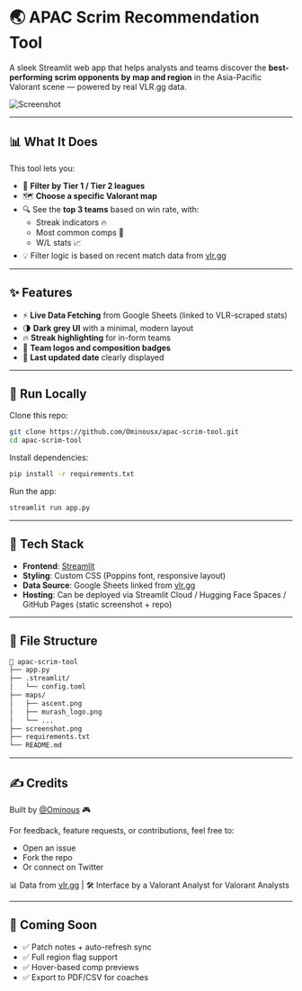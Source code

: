 # 🌏 APAC Scrim Recommendation Tool

A sleek Streamlit web app that helps analysts and teams discover the **best-performing scrim opponents by map and region** in the Asia-Pacific Valorant scene — powered by real VLR.gg data.

![Screenshot](screenshot.png)

---

## 📊 What It Does

This tool lets you:
- 🔢 **Filter by Tier 1 / Tier 2 leagues**
- 🗺️ **Choose a specific Valorant map**
- 🔍 See the **top 3 teams** based on win rate, with:
  - Streak indicators 🔥
  - Most common comps 🧬
  - W/L stats 📈
- 💡 Filter logic is based on recent match data from [vlr.gg](https://vlr.gg)

---

## ✨ Features

- ⚡ **Live Data Fetching** from Google Sheets (linked to VLR-scraped stats)
- 🌗 **Dark grey UI** with a minimal, modern layout
- 🔥 **Streak highlighting** for in-form teams
- 🎨 **Team logos and composition badges**
- 📅 **Last updated date** clearly displayed

---

## 🚀 Run Locally

Clone this repo:

```bash
git clone https://github.com/Ominousx/apac-scrim-tool.git
cd apac-scrim-tool
```

Install dependencies:

```bash
pip install -r requirements.txt
```

Run the app:

```bash
streamlit run app.py
```

---

## 🧰 Tech Stack

- **Frontend**: [Streamlit](https://streamlit.io)
- **Styling**: Custom CSS (Poppins font, responsive layout)
- **Data Source**: Google Sheets linked from [vlr.gg](https://vlr.gg)
- **Hosting**: Can be deployed via Streamlit Cloud / Hugging Face Spaces / GitHub Pages (static screenshot + repo)

---

## 📂 File Structure

```bash
📁 apac-scrim-tool
├── app.py
├── .streamlit/
│   └── config.toml
├── maps/
│   ├── ascent.png
│   ├── murash_logo.png
│   └── ...
├── screenshot.png
├── requirements.txt
└── README.md
```

---

## ✍️ Credits

Built by [@Ominous](https://twitter.com/_SushantJha) 🎮

For feedback, feature requests, or contributions, feel free to:
- Open an issue
- Fork the repo
- Or connect on Twitter

📊 Data from [vlr.gg](https://vlr.gg) | 🛠️ Interface by a Valorant Analyst for Valorant Analysts

---

## 📌 Coming Soon

- ✅ Patch notes + auto-refresh sync  
- ✅ Full region flag support  
- ✅ Hover-based comp previews  
- ✅ Export to PDF/CSV for coaches
